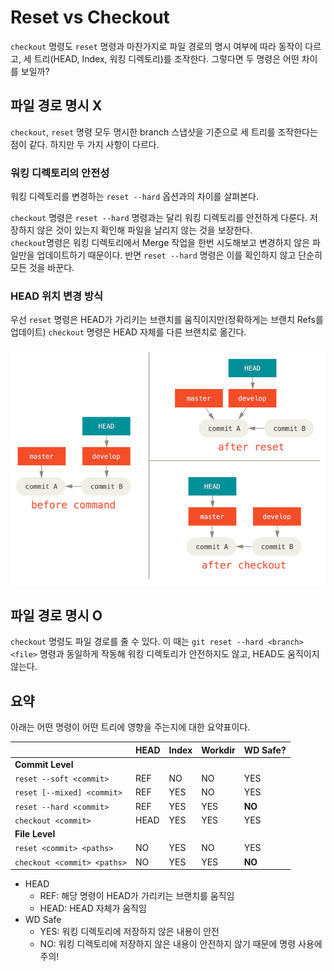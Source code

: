 # Reset vs Checkout
`checkout` 명령도 `reset` 명령과 마찬가지로 파일 경로의 명시 여부에 따라 동작이 다르고, 세 트리(HEAD, Index, 워킹 디렉토리)를 조작한다. 그렇다면 두 명령은 어떤 차이를 보일까?

## 파일 경로 명시 X
`checkout`, `reset` 명령 모두 명시한 branch 스냅샷을 기준으로 세 트리를 조작한다는 점이 같다. 하지만 두 가지 사항이 다르다.  

### 워킹 디렉토리의 안전성
워킹 디렉토리를 변경하는 `reset --hard` 옵션과의 차이를 살펴본다. 

`checkout` 명령은 `reset --hard` 명령과는 달리 워킹 디렉토리를 안전하게 다룬다. 저장하지 않은 것이 있는지 확인해 파일을 날리지 않는 것을 보장한다.  
`checkout`명령은 워킹 디렉토리에서 Merge 작업을 한번 시도해보고 변경하지 않은 파일만을 업데이트하기 때문이다. 반면 `reset --hard` 명령은 이를 확인하지 않고 단순히 모든 것을 바꾼다.  

### HEAD 위치 변경 방식
우선 `reset` 명령은 HEAD가 가리키는 브랜치를 움직이지만(정확하게는 브랜치 Refs를 업데이트) `checkout` 명령은 HEAD 자체를 다른 브랜치로 옮긴다.  

![24-01](./00.images/24-01.png)

## 파일 경로 명시 O
`checkout` 명령도 파일 경로를 줄 수 있다. 이 때는 `git reset --hard <branch> <file>` 명령과 동일하게 작동해 워킹 디렉토리가 안전하지도 않고, HEAD도 움직이지 않는다.


## 요약
아래는 어떤 명령이 어떤 트리에 영향을 주는지에 대한 요약표이다. 


|                             | HEAD | Index | Workdir | WD Safe? |
| --------------------------- | ---- | ----- | ------- | -------- |
| **Commit Level**            |      |       |         |          |
| `reset --soft <commit>`     | REF  | NO    | NO      | YES      |
| `reset [--mixed] <commit>`  | REF  | YES   | NO      | YES      |
| `reset --hard <commit>`     | REF  | YES   | YES     | **NO**   |
| `checkout <commit>`         | HEAD | YES   | YES     | YES      |
| **File Level**              |      |       |         |          |
| `reset <commit> <paths>`    | NO   | YES   | NO      | YES      |
| `checkout <commit> <paths>` | NO   | YES   | YES     | **NO**   |

- HEAD
	- REF: 해당 명령이 HEAD가 가리키는 브랜치를 움직임
	- HEAD:  HEAD 자체가 움직임
- WD Safe
	- YES: 워킹 디렉토리에 저장하지 않은 내용이 안전
	- NO: 워킹 디렉토리에 저장하지 않은 내용이 안전하지 않기 때문에 명령 사용에 주의!